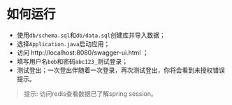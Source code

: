 # 如何运行

- 使用`db/schema.sql`和`db/data.sql`创建库并导入数据；
- 选择`Application.java`启动应用；
- 访问 http://localhost:8080/swagger-ui.html ；
- 填写用户名`bob`和密码`abc123_`测试登录；
- 测试登出；一次登出伴随着一次登录，再次测试登出，你将会看到未授权错误提示。

> 提示: 访问redis查看数据已了解spring session。